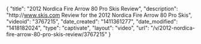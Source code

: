 {
    "title": "2012 Nordica Fire Arrow 80 Pro Skis Review",
    "description": "http:\/\/www.skis.com Review for the 2012 Nordica Fire Arrow 80 Pro Skis",
    "videoid": "3767215",
    "date_created": "1411361277",
    "date_modified": "1418182024",
    "type": "captivate",
    "layout": "video",
    "url": "\/v\/2012-nordica-fire-arrow-80-pro-skis-review\/3767215"
}